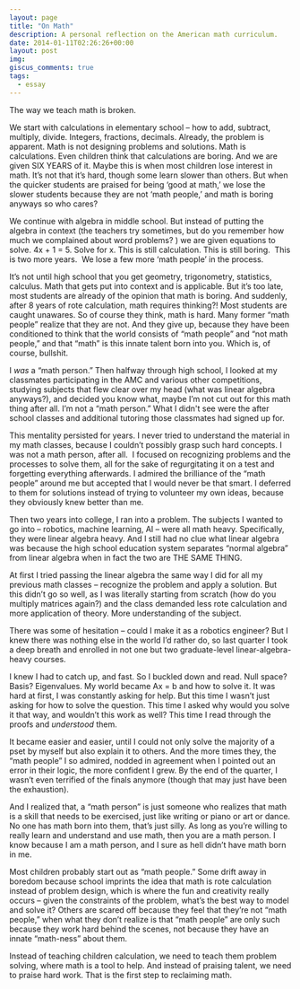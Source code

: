```yaml
---
layout: page
title: "On Math"
description: A personal reflection on the American math curriculum.
date: 2014-01-11T02:26:26+00:00
layout: post
img:
giscus_comments: true
tags:
  - essay
---
```

The way we teach math is broken.

We start with calculations in elementary school &#8211; how to add, subtract, multiply, divide. Integers, fractions, decimals. Already, the problem is apparent. Math is not designing problems and solutions. Math is calculations. Even children think that calculations are boring. And we are given SIX YEARS of it. Maybe this is when most children lose interest in math. It&#8217;s not that it&#8217;s hard, though some learn slower than others. But when the quicker students are praised for being &#8216;good at math,&#8217; we lose the slower students because they are not &#8216;math people,&#8217; and math is boring anyways so who cares?

We continue with algebra in middle school. But instead of putting the algebra in context (the teachers try sometimes, but do you remember how much we complained about word problems? ) we are given equations to solve. 4x + 1 = 5. Solve for x. This is still calculation. This is still boring.  This is two more years.  We lose a few more &#8216;math people&#8217; in the process.

It&#8217;s not until high school that you get geometry, trigonometry, statistics, calculus. Math that gets put into context and is applicable. But it&#8217;s too late, most students are already of the opinion that math is boring. And suddenly, after 8 years of rote calculation, math requires thinking?! Most students are caught unawares. So of course they think, math is hard. Many former &#8220;math people&#8221; realize that they are not. And they give up, because they have been conditioned to think that the world consists of &#8220;math people&#8221; and &#8220;not math people,&#8221; and that &#8220;math&#8221; is this innate talent born into you. Which is, of course, bullshit.

I _was_ a &#8220;math person.&#8221; Then halfway through high school, I looked at my classmates participating in the AMC and various other competitions, studying subjects that flew clear over my head (what was linear algebra anyways?), and decided you know what, maybe I&#8217;m not cut out for this math thing after all. I&#8217;m not a &#8220;math person.&#8221; What I didn't see were the after school classes and additional tutoring those classmates had signed up for.

This mentality persisted for years. I never tried to understand the material in my math classes, because I couldn&#8217;t possibly grasp such hard concepts. I was not a math person, after all.  I focused on recognizing problems and the processes to solve them, all for the sake of regurgitating it on a test and forgetting everything afterwards. I admired the brilliance of the &#8220;math people&#8221; around me but accepted that I would never be that smart. I deferred to them for solutions instead of trying to volunteer my own ideas, because they obviously knew better than me.

Then two years into college, I ran into a problem. The subjects I wanted to go into &#8211; robotics, machine learning, AI &#8211; were all math heavy. Specifically, they were linear algebra heavy. And I still had no clue what linear algebra was because the high school education system separates &#8220;normal algebra&#8221; from linear algebra when in fact the two are THE SAME THING.

At first I tried passing the linear algebra the same way I did for all my previous math classes &#8211; recognize the problem and apply a solution. But this didn&#8217;t go so well, as I was literally starting from scratch (how do you multiply matrices again?) and the class demanded less rote calculation and more application of theory. More understanding of the subject.

There was some of hesitation &#8211; could I make it as a robotics engineer? But I knew there was nothing else in the world I&#8217;d rather do, so last quarter I took a deep breath and enrolled in not one but two graduate-level linear-algebra-heavy courses.

I knew I had to catch up, and fast. So I buckled down and read. Null space? Basis? Eigenvalues. My world became Ax = b and how to solve it. It was hard at first, I was constantly asking for help. But this time I wasn&#8217;t just asking for how to solve the question. This time I asked why would you solve it that way, and wouldn&#8217;t this work as well? This time I read through the proofs and _understood_ them.

It became easier and easier, until I could not only solve the majority of a pset by myself but also explain it to others. And the more times they, the &#8220;math people&#8221; I so admired, nodded in agreement when I pointed out an error in their logic, the more confident I grew. By the end of the quarter, I wasn&#8217;t even terrified of the finals anymore (though that may just have been the exhaustion).

And I realized that, a &#8220;math person&#8221; is just someone who realizes that math is a skill that needs to be exercised, just like writing or piano or art or dance. No one has math born into them, that&#8217;s just silly. As long as you&#8217;re willing to really learn and understand and use math, then you are a math person. I know because I am a math person, and I sure as hell didn&#8217;t have math born in me.

Most children probably start out as &#8220;math people.&#8221; Some drift away in boredom because school imprints the idea that math is rote calculation instead of problem design, which is where the fun and creativity really occurs &#8211; given the constraints of the problem, what&#8217;s the best way to model and solve it? Others are scared off because they feel that they&#8217;re not &#8220;math people,&#8221; when what they don&#8217;t realize is that &#8220;math people&#8221; are only such because they work hard behind the scenes, not because they have an innate &#8220;math-ness&#8221; about them.

Instead of teaching children calculation, we need to teach them problem solving, where math is a tool to help. And instead of praising talent, we need to praise hard work. That is the first step to reclaiming math.